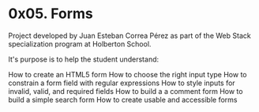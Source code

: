 # 0x05. Forms

Project developed by Juan Esteban Correa Pérez as part of the Web Stack specialization program at Holberton School.

It's purpose is to help the student understand:

How to create an HTML5 form
How to choose the right input type
How to constrain a form field with regular expressions
How to style inputs for invalid, valid, and required fields
How to build a a comment form
How to build a simple search form
How to create usable and accessible forms
